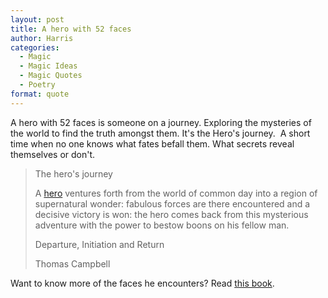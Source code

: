 ```yaml
---
layout: post
title: A hero with 52 faces
author: Harris
categories:
  - Magic
  - Magic Ideas
  - Magic Quotes
  - Poetry
format: quote
---
```

A hero with 52 faces is someone on a journey. Exploring the mysteries of the world to find the truth amongst them. It's the Hero's journey.  A short time when no one knows what fates befall them. What secrets reveal themselves or don't.

> The hero's journey
> 
> A [hero](https://en.wikipedia.org/wiki/Hero "Hero") ventures forth from the world of common day into a region of supernatural wonder: fabulous forces are there encountered and a decisive victory is won: the hero comes back from this mysterious adventure with the power to bestow boons on his fellow man.
> 
> Departure, Initiation and Return
> 
> Thomas Campbell

Want to know more of the faces he encounters? Read [this book](https://en.wikipedia.org/wiki/The_Hero_with_a_Thousand_Faces).